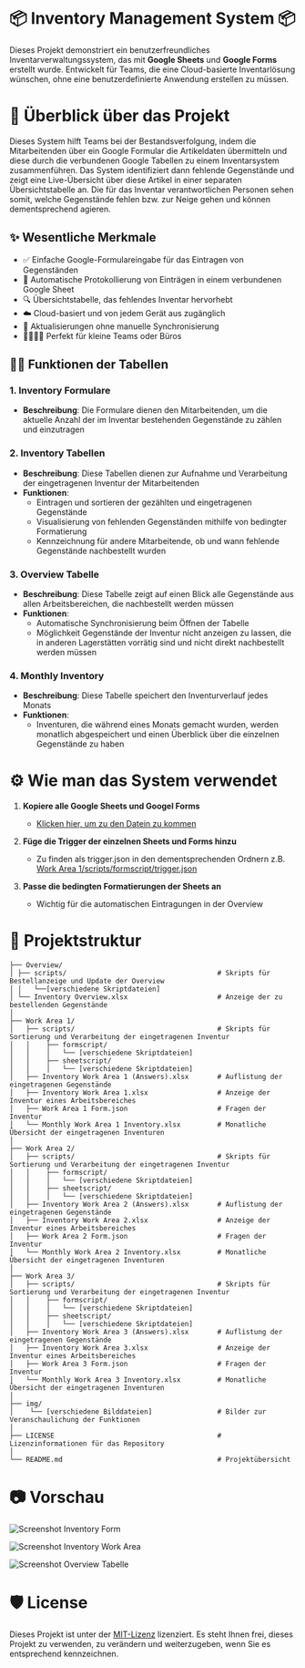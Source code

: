 # 📦 Inventory Management System 📦

Dieses Projekt demonstriert ein benutzerfreundliches Inventarverwaltungssystem, das mit **Google Sheets** und **Google Forms** erstellt wurde. Entwickelt für Teams, die eine  Cloud-basierte Inventarlösung wünschen, ohne eine benutzerdefinierte Anwendung erstellen zu müssen.

# 📖 Überblick über das Projekt

Dieses System hilft Teams bei der Bestandsverfolgung, indem die Mitarbeitenden über ein Google Formular die Artikeldaten übermitteln und diese durch die verbundenen Google Tabellen zu einem Inventarsystem zusammenführen.
Das System identifiziert dann fehlende Gegenstände und zeigt eine Live-Übersicht über diese Artikel in einer separaten Übersichtstabelle an.
Die für das Inventar verantwortlichen Personen sehen somit, welche Gegenstände fehlen bzw. zur Neige gehen und können dementsprechend agieren.

## ✨ Wesentliche Merkmale

- ✅ Einfache Google-Formulareingabe für das Eintragen von Gegenständen
- 📄 Automatische Protokollierung von Einträgen in einem verbundenen Google Sheet
- 🔍 Übersichtstabelle, das fehlendes Inventar hervorhebt
- ☁️ Cloud-basiert und von jedem Gerät aus zugänglich
- 🔄 Aktualisierungen ohne manuelle Synchronisierung
- 👨‍👩‍👧‍👦 Perfekt für kleine Teams oder Büros

## 🧑‍💻 Funktionen der Tabellen

### 1. **Inventory Formulare**
- **Beschreibung**: Die Formulare dienen den Mitarbeitenden, um die aktuelle Anzahl der im Inventar bestehenden Gegenstände zu zählen und einzutragen

### 2. **Inventory Tabellen**
- **Beschreibung**: Diese Tabellen dienen zur Aufnahme und Verarbeitung der eingetragenen Inventur der Mitarbeitenden
- **Funktionen**:
  - Eintragen und sortieren der gezählten und eingetragenen Gegenstände
  - Visualisierung von fehlenden Gegenständen mithilfe von bedingter Formatierung
  - Kennzeichnung für andere Mitarbeitende, ob und wann fehlende Gegenstände nachbestellt wurden

### 3. **Overview Tabelle**
- **Beschreibung**: Diese Tabelle zeigt auf einen Blick alle Gegenstände aus allen Arbeitsbereichen, die nachbestellt werden müssen
- **Funktionen**:
  - Automatische Synchronisierung beim Öffnen der Tabelle
  - Möglichkeit Gegenstände der Inventur nicht anzeigen zu lassen, die in anderen Lagerstätten vorrätig sind und nicht direkt nachbestellt werden müssen


### 4. **Monthly Inventory**
- **Beschreibung**: Diese Tabelle speichert den Inventurverlauf jedes Monats
- **Funktionen**:
  - Inventuren, die während eines Monats gemacht wurden, werden monatlich abgespeichert und einen Überblick über die einzelnen Gegenstände zu haben

# ⚙️ Wie man das System verwendet

1. **Kopiere alle Google Sheets und Googel Forms**  
   - [Klicken hier, um zu den Datein zu kommen](https://drive.google.com/drive/folders/1OyHtgi2f7gH7NRjT6i2nvqzGMOVwZifn) 

2. **Füge die Trigger der einzelnen Sheets und Forms hinzu**  
   - Zu finden als trigger.json in den dementsprechenden Ordnern z.B. [Work Area 1/scripts/formscript/trigger.json](https://github.com/kruczekolaf/Inventory-Management/blob/main/Work%20Area%201/scripts/formscript/trigger.json) 

3. **Passe die bedingten Formatierungen der Sheets an**  
   - Wichtig für die automatischen Eintragungen in der Overview

# 📁 Projektstruktur

```
├── Overview/                                   
│ ├── scripts/                                     # Skripts für Bestellanzeige und Update der Overview
│ │   └──[verschiedene Skriptdateien]
│ └── Inventory Overview.xlsx                      # Anzeige der zu bestellenden Gegenstände
│
├── Work Area 1/
│   ├── scripts/                                   # Skripts für Sortierung und Verarbeitung der eingetragenen Inventur
│   │    ├── formscript/
│   │    │   └── [verschiedene Skriptdateien]
│   │    ├── sheetscript/
│   │    │   └── [verschiedene Skriptdateien]
│   ├── Inventory Work Area 1 (Answers).xlsx       # Auflistung der eingetragenen Gegenstände
│   ├── Inventory Work Area 1.xlsx                 # Anzeige der Inventur eines Arbeitsbereiches
│   ├── Work Area 1 Form.json                      # Fragen der Inventur
│   └── Monthly Work Area 1 Inventory.xlsx         # Monatliche Übersicht der eingetragenen Inventuren
│
├── Work Area 2/          
│   ├── scripts/                                   # Skripts für Sortierung und Verarbeitung der eingetragenen Inventur
│   │    ├── formscript/
│   │    │   └── [verschiedene Skriptdateien]
│   │    ├── sheetscript/
│   │    │   └── [verschiedene Skriptdateien]
│   ├── Inventory Work Area 2 (Answers).xlsx       # Auflistung der eingetragenen Gegenstände
│   ├── Inventory Work Area 2.xlsx                 # Anzeige der Inventur eines Arbeitsbereiches
│   ├── Work Area 2 Form.json                      # Fragen der Inventur
│   └── Monthly Work Area 2 Inventory.xlsx         # Monatliche Übersicht der eingetragenen Inventuren
│
├── Work Area 3/
│   ├── scripts/                                   # Skripts für Sortierung und Verarbeitung der eingetragenen Inventur
│   │    ├── formscript/
│   │    │   └── [verschiedene Skriptdateien]
│   │    ├── sheetscript/
│   │    │   └── [verschiedene Skriptdateien]
│   ├── Inventory Work Area 3 (Answers).xlsx       # Auflistung der eingetragenen Gegenstände
│   ├── Inventory Work Area 3.xlsx                 # Anzeige der Inventur eines Arbeitsbereiches
│   ├── Work Area 3 Form.json                      # Fragen der Inventur
│   └── Monthly Work Area 3 Inventory.xlsx         # Monatliche Übersicht der eingetragenen Inventuren
│
├── img/
│    └── [verschiedene Bilddateien]                # Bilder zur Veranschaulichung der Funktionen
│ 
├── LICENSE                                        # Lizenzinformationen für das Repository
│
└── README.md                                      # Projektübersicht
```

# 📷 Vorschau

![Screenshot Inventory Form](img/Taking-Inventory.png)

![Screenshot Inventory Work Area ](img/Inventory-Work-Area.png)

![Screenshot Overview Tabelle](img/Overview.png)

# 🛡️ License
Dieses Projekt ist unter der [MIT-Lizenz](https://github.com/kruczekolaf/Inventory-Management/blob/main/LICENSE) lizenziert. Es steht Ihnen frei, dieses Projekt zu verwenden, zu verändern und weiterzugeben, wenn Sie es entsprechend kennzeichnen.
